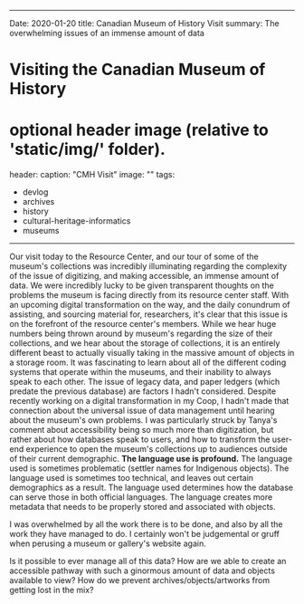 --- 
Date: 2020-01-20
title: Canadian Museum of History Visit
summary: The overwhelming issues of an immense amount of data
# Visiting the Canadian Museum of History

# optional header image (relative to 'static/img/' folder).
header:
  caption: "CMH Visit"
  image: ""
tags:
  - devlog
  - archives
  - history
  - cultural-heritage-informatics
  - museums
  
  ---

Our visit today to the Resource Center, and our tour of some of the museum's collections was incredibly illuminating regarding
the complexity of the issue of digitizing, and making accessible, an immense amount of data. We were incredibly lucky to be 
given transparent thoughts on the problems the museum is facing directly from its resource center staff. With an upcoming 
digital transformation on the way, and the daily conundrum of assisting, and sourcing material for, researchers, it's clear 
that this issue is on the forefront of the resource center's members. While we hear huge numbers being thrown around by 
museum's regarding the size of their collections, and we hear about the storage of collections, it is an entirely different
beast to actually visually taking in the massive amount of objects in a storage room. It was fascinating to learn about all 
of the different coding systems that operate within the museums, and their inability to always speak to each other. The issue 
of legacy data, and paper ledgers (which predate the previous database) are factors I hadn't considered. Despite recently 
working on a digital transformation in my Coop, I hadn't made that connection about the universal issue of data management
until hearing about the museum's own problems. I was particularly struck by Tanya's comment about accessibility being so 
much more than digitization, but rather about how databases speak to users, and how to transform the user-end experience to
open the museum's collections up to audiences outside of their current demographic.
**The language use is profound.** 
The language used is sometimes problematic (settler names for Indigenous objects). 
The language used is sometimes too technical, and leaves out certain demographics as a result.
The language used determines how the database can serve those in both official languages.
The language creates more metadata that needs to be properly stored and associated with objects.

I was overwhelmed by all the work there is to be done, and also by all the work they have managed to do. I certainly won't
be judgemental or gruff when perusing a museum or gallery's website again.

Is it possible to ever manage all of this data? How are we able to create an accessible pathway with such a ginormous amount
of data and objects available to view? How do we prevent archives/objects/artworks from getting lost in the mix?


